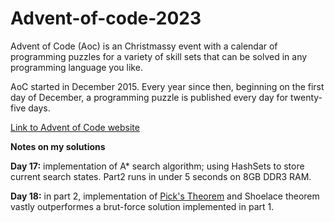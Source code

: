 # Advent-of-code-2023

Advent of Code (Aoc) is an Christmassy event with a calendar of programming puzzles for a variety of skill sets that can be solved in any programming language you like.

AoC started in December 2015. Every year since then, beginning on the first day of December, a programming puzzle is published every day for twenty-five days. 

[Link to Advent of Code website](https://adventofcode.com/2023/about)

**Notes on my solutions**

**Day 17:** implementation of A* search algorithm; using HashSets to store current search states. Part2 runs in under 5 seconds on 8GB DDR3 RAM.

**Day 18:** in part 2, implementation of [Pick's Theorem](https://en.wikipedia.org/wiki/Pick%27s_theorem) and Shoelace theorem vastly outperformes a brut-force solution implemented in part 1.

